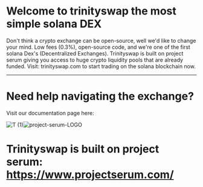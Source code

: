 # Welcome to trinityswap the most simple solana DEX 

Don't think a crypto exchange can be open-source, well we'd like to change your mind. Low fees (0.3%), open-source code, and we're one of the first solana Dex's (Decentralized Exchanges). Trinityswap is built on project serum giving you access to huge crypto liquidity pools that are already funded. Visit: trinityswap.com to start trading on the solana blockchain now. 

------------------

# Need help navigating the exchange? 

Visit our documentation page here: 

![T (1)](https://user-images.githubusercontent.com/58639429/163871381-6de11052-4031-43ab-b440-5ee56b0cb550.png)![project-serum-LOGO](https://user-images.githubusercontent.com/58639429/163871536-b44a6261-df5b-4b86-8cf1-96559644860e.png)

 # Trinityswap is built on project serum: https://www.projectserum.com/ 
